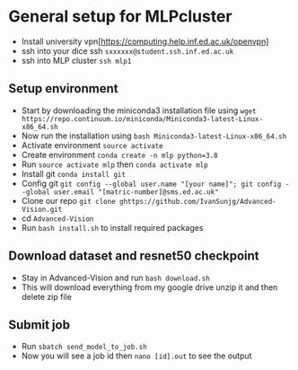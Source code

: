 # General setup for MLPcluster
* Install university vpn[https://computing.help.inf.ed.ac.uk/openvpn]
* ssh into your dice ssh ```sxxxxxx@student.ssh.inf.ed.ac.uk```
* ssh into MLP cluster ```ssh mlp1```
## Setup environment
* Start by downloading the miniconda3 installation file using ```wget https://repo.continuum.io/miniconda/Miniconda3-latest-Linux-x86_64.sh```
* Now run the installation using ```bash Miniconda3-latest-Linux-x86_64.sh```
* Activate environment ```source activate``` 
* Create environment  ```conda create -n mlp python=3.8```
* Run ```source activate mlp``` then ```conda activate mlp```
* Install git ```conda install git```
* Config git ```git config --global user.name "[your name]"; git config --global user.email "[matric-number]@sms.ed.ac.uk"```
* Clone our repo ```git clone ghttps://github.com/IvanSunjg/Advanced-Vision.git```
* cd ```Advanced-Vision```
* Run ```bash install.sh``` to install required packages
## Download dataset and resnet50 checkpoint
* Stay in Advanced-Vision and run ```bash download.sh```
* This will download everything from my google drive unzip it and then delete zip file
## Submit job
* Run ```sbatch send_model_to_job.sh```
* Now you will see a job id then ```nano [id].out``` to see the output


